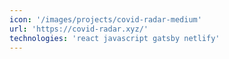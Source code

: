 ```yaml
---
icon: '/images/projects/covid-radar-medium'
url: 'https://covid-radar.xyz/'
technologies: 'react javascript gatsby netlify'
---
```

